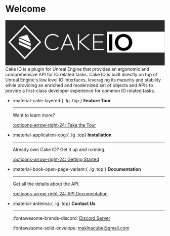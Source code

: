 # Welcome
![Cake IO](/img/home/splash-1.png)
Cake IO is a plugin for Unreal Engine that provides an ergonomic and comprehensive API for IO related tasks. Cake IO is built directly on top of Unreal Engine's low level IO interfaces, leveraging its maturity and stability while providing an enriched and modernized set of objects and APIs to provide a first-class developer experience for common IO related tasks. 

<div class="grid cards" markdown>

-   :material-cake-layered:{ .lg .top } __Feature Tour__ 

    ---

    Want to learn more? 

    [:octicons-arrow-right-24: Take the Tour](/tour)

-   :material-application-cog:{ .lg .top}  __Installation__

    ---

    Already own Cake IO? Get it up and running.


    [:octicons-arrow-right-24: Getting Started ](/getting-started)

-   :material-book-open-page-variant:{ .lg .top } __Documentation__

    ---

    Get all the details about the API.

    [:octicons-arrow-right-24: API Documentation](/core-api/overview)

-   :material-antenna:{ .lg .top} __Contact Us__

    ---
    :fontawesome-brands-discord: [Discord Server](https://discord.gg/sjnVsmMU9A)

    :fontawesome-solid-envelope: [makinacube@gmail.com](mailto:makinacube@gmail.com)

</div>